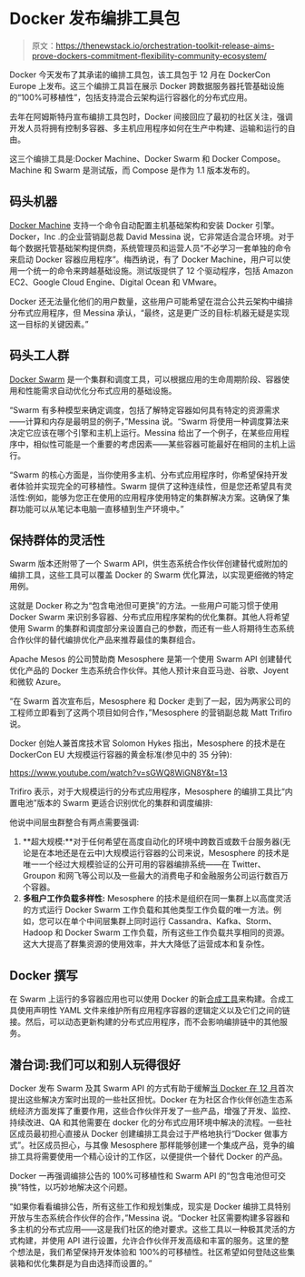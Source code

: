 # Docker 发布编排工具包

> 原文：<https://thenewstack.io/orchestration-toolkit-release-aims-prove-dockers-commitment-flexibility-community-ecosystem/>

Docker 今天发布了其承诺的编排工具包，该工具包于 12 月在 DockerCon Europe 上发布。这三个编排工具旨在展示 Docker 跨数据服务器托管基础设施的“100%可移植性”，包括支持混合云架构运行容器化的分布式应用。

去年在阿姆斯特丹宣布编排工具包时，Docker 间接回应了最初的社区关注，强调开发人员将拥有控制多容器、多主机应用程序如何在生产中构建、运输和运行的自由。

这三个编排工具是:Docker Machine、Docker Swarm 和 Docker Compose。Machine 和 Swarm 是测试版，而 Compose 是作为 1.1 版本发布的。

## 码头机器

[Docker Machine](https://docs.docker.com/machine/) 支持一个命令自动配置主机基础架构和安装 Docker 引擎。Docker，Inc .的企业营销副总裁 David Messina 说，它非常适合混合环境。对于每个数据托管基础架构提供商，系统管理员和运营人员“不必学习一套单独的命令来启动 Docker 容器应用程序”。梅西纳说，有了 Docker Machine，用户可以使用一个统一的命令来跨越基础设施。测试版提供了 12 个驱动程序，包括 Amazon EC2、Google Cloud Engine、Digital Ocean 和 VMware。

Docker 还无法量化他们的用户数量，这些用户可能希望在混合公共云架构中编排分布式应用程序，但 Messina 承认，“最终，这是更广泛的目标:机器无疑是实现这一目标的关键因素。”

## 码头工人群

[Docker Swarm](https://docs.docker.com/swarm/) 是一个集群和调度工具，可以根据应用的生命周期阶段、容器使用和性能需求自动优化分布式应用的基础设施。

“Swarm 有多种模型来确定调度，包括了解特定容器如何具有特定的资源需求——计算和内存是最明显的例子，”Messina 说。“Swarm 将使用一种调度算法来决定它应该在哪个引擎和主机上运行。Messina 给出了一个例子，在某些应用程序中，相似性可能是一个重要的考虑因素——某些容器可能最好在相同的主机上运行。

“Swarm 的核心方面是，当你使用多主机、分布式应用程序时，你希望保持开发者体验并实现完全的可移植性。Swarm 提供了这种连续性，但是您还希望具有灵活性:例如，能够为您正在使用的应用程序使用特定的集群解决方案。这确保了集群功能可以从笔记本电脑一直移植到生产环境中。”

## 保持群体的灵活性

Swarm 版本还附带了一个 Swarm API，供生态系统合作伙伴创建替代或附加的编排工具，这些工具可以覆盖 Docker 的 Swarm 优化算法，以实现更细微的特定用例。

这就是 Docker 称之为“包含电池但可更换”的方法。一些用户可能习惯于使用 Docker Swarm 来识别多容器、分布式应用程序架构的优化集群。其他人将希望使用 Swarm 的集群和调度部分来设置自己的参数，而还有一些人将期待生态系统合作伙伴的替代编排优化产品来推荐最佳的集群组合。

Apache Mesos 的公司赞助商 Mesosphere 是第一个使用 Swarm API 创建替代优化产品的 Docker 生态系统合作伙伴。其他人预计来自亚马逊、谷歌、Joyent 和微软 Azure。

“在 Swarm 首次宣布后，Mesosphere 和 Docker 走到了一起，因为两家公司的工程师立即看到了这两个项目如何合作，”Mesosphere 的营销副总裁 Matt Trifiro 说。

Docker 创始人兼首席技术官 Solomon Hykes 指出，Mesosphere 的技术是在 DockerCon EU 大规模运行容器的黄金标准(参见中的 35 分钟):

https://www.youtube.com/watch?v=sGWQ8WiGN8Y&t=13

Trifiro 表示，对于大规模运行的分布式应用程序，Mesosphere 的编排工具比“内置电池”版本的 Swarm 更适合识别优化的集群和调度编排:

他说中间层虫群整合有两点需要强调:

1.  **超大规模:**对于任何希望在高度自动化的环境中跨数百或数千台服务器(无论是在本地还是在云中)大规模运行容器的公司来说，Mesosphere 的技术是唯一一个经过大规模验证的公开可用的容器编排系统——在 Twitter、Groupon 和网飞等公司以及一些最大的消费电子和金融服务公司运行数百万个容器。
2.  **多租户工作负载多样性:** Mesosphere 的技术是组织在同一集群上以高度灵活的方式运行 Docker Swarm 工作负载和其他类型工作负载的唯一方法。例如，您可以在单个中间层集群上同时运行 Cassandra、Kafka、Storm、Hadoop 和 Docker Swarm 工作负载，所有这些工作负载共享相同的资源。这大大提高了群集资源的使用效率，并大大降低了运营成本和复杂性。

## Docker 撰写

在 Swarm 上运行的多容器应用也可以使用 Docker 的新[合成工具](https://docs.docker.com/compose)来构建。合成工具使用声明性 YAML 文件来维护所有应用程序容器的逻辑定义以及它们之间的链接。然后，可以动态更新构建的分布式应用程序，而不会影响编排链中的其他服务。

## 潜台词:我们可以和别人玩得很好

Docker 发布 Swarm 及其 Swarm API 的方式有助于缓解[当 Docker 在 12 月](https://thenewstack.io/docker-extends-platform-story-for-app-development-and-deployment-st-scale/)首次提出这些解决方案时出现的一些社区担忧。Docker 在为社区合作伙伴创造生态系统经济方面发挥了重要作用，这些合作伙伴开发了一些产品，增强了开发、监控、持续改进、QA 和其他需要在 docker 化的分布式应用环境中解决的流程。一些社区成员最初担心直接从 Docker 创建编排工具会过于严格地执行“Docker 做事方式”。社区成员担心，与其像 Mesosphere 那样能够创建一个集成产品，竞争的编排工具将需要使用一个精心设计的工作区，以便提供一个替代 Docker 的产品。

Docker 一再强调编排公告的 100%可移植性和 Swarm API 的“包含电池但可交换”特性，以巧妙地解决这个问题。

“如果你看看编排公告，所有这些工作和规划集成，现实是 Docker 编排工具特别开放与生态系统合作伙伴的合作，”Messina 说。“Docker 社区需要构建多容器和多主机的分布式应用——这是我们社区的绝对要求。这些工具以一种极其灵活的方式构建，并使用 API 进行设置，允许合作伙伴开发高级和丰富的服务。这里的整个想法是，我们希望保持开发体验和 100%的可移植性。社区希望如何登陆这些集装箱和优化集群是为自由选择而设置的。”

<svg xmlns:xlink="http://www.w3.org/1999/xlink" viewBox="0 0 68 31" version="1.1"><title>Group</title> <desc>Created with Sketch.</desc></svg>